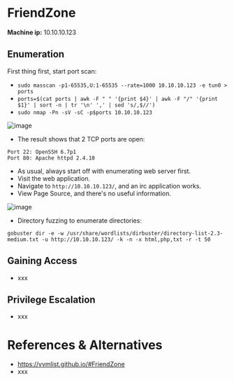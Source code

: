 # FriendZone

**Machine ip:** 10.10.10.123

## Enumeration
First thing first, start port scan:
+ `sudo masscan -p1-65535,U:1-65535 --rate=1000 10.10.10.123 -e tun0 > ports`
+ `ports=$(cat ports | awk -F " " '{print $4}' | awk -F "/" '{print $1}' | sort -n | tr '\n' ',' | sed 's/,$//')`
+ `sudo nmap -Pn -sV -sC -p$ports 10.10.10.123`

![image](https://github.com/h4md153v63n/CTFs/assets/5091265/a39552d9-85e5-491a-9959-bdbb8f0dd5c5)

+ The result shows that 2 TCP ports are open:
```
Port 22: OpenSSH 6.7p1
Port 80: Apache httpd 2.4.10

```

+ As usual, always start off with enumerating web server first.
+ Visit the web application.
+ Navigate to `http://10.10.10.123/`, and an irc application works.
+ View Page Source, and there's no useful information.

![image](https://github.com/h4md153v63n/CTFs/assets/5091265/2f9bb664-f485-4f90-970d-bb4c2973f3dd)

+ Directory fuzzing to enumerate directories:
```
gobuster dir -e -w /usr/share/wordlists/dirbuster/directory-list-2.3-medium.txt -u http://10.10.10.123/ -k -n -x html,php,txt -r -t 50
```


## Gaining Access
+ xxx



## Privilege Escalation
+ xxx


# References & Alternatives
+ https://vvmlist.github.io/#FriendZone
+ xxx

